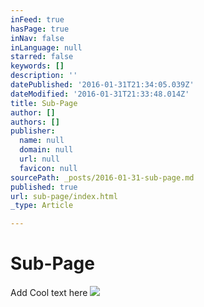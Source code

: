 ```yaml
---
inFeed: true
hasPage: true
inNav: false
inLanguage: null
starred: false
keywords: []
description: ''
datePublished: '2016-01-31T21:34:05.039Z'
dateModified: '2016-01-31T21:33:48.014Z'
title: Sub-Page
author: []
authors: []
publisher:
  name: null
  domain: null
  url: null
  favicon: null
sourcePath: _posts/2016-01-31-sub-page.md
published: true
url: sub-page/index.html
_type: Article

---
```

# Sub-Page

Add Cool text here
![](https://the-grid-user-content.s3-us-west-2.amazonaws.com/a7d90610-4ace-4f51-9077-b9f259639d9b.jpg)